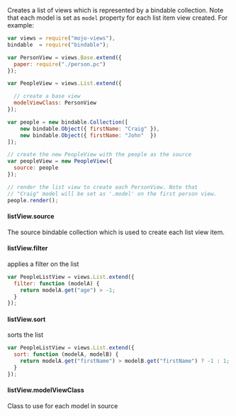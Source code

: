 Creates a list of views which is represented by a bindable collection. Note that each model is set as
`model` property for each list item view created. For example:

```javascript
var views = require("mojo-views"),
bindable  = require("bindable");

var PersonView = views.Base.extend({
  paper: require("./person.pc")
});

var PeopleView = views.List.extend({

  // create a base view
  modelViewClass: PersonView
});

var people = new bindable.Collection([
    new bindable.Object({ firstName: "Craig" }),
    new bindable.Object({ firstName: "John"  })
]);

// create the new PeopleView with the people as the source
var peopleView = new PeopleView({
  source: people
});

// render the list view to create each PersonView. Note that
// "Craig" model will be set as '.model' on the first person view.
people.render();
```

#### listView.source

The source bindable collection which is used to create each list view item.

#### listView.filter

applies a filter on the list

```javascript
var PeopleListView = views.List.extend({
  filter: function (modelA) {
    return modelA.get("age") > -1;
  }
});
```

#### listView.sort

sorts the list

```javascript
var PeopleListView = views.List.extend({
  sort: function (modelA, modelB) {
    return modelA.get("firstName") > modelB.get("firstName") ? -1 : 1;
  }
});
```

#### listView.modelViewClass

Class to use for each model in source
